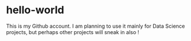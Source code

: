 # hello-world

This is my Github account.
I am planning to use it mainly for Data Science projects, but perhaps other projects will sneak in also !
